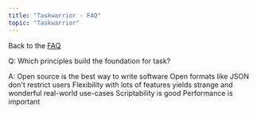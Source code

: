 ```yaml
---
title: "Taskwarrior - FAQ"
topic: "Taskwarrior"
---
```


Back to the [FAQ](/support/faq)

Q: Which principles build the foundation for task?

A: Open source is the best way to write software
Open formats like JSON don't restrict users
Flexibility with lots of features yields strange and wonderful real-world use-cases
Scriptability is good
Performance is important

